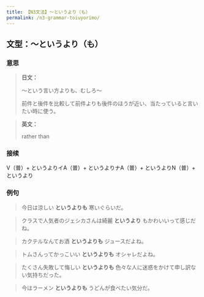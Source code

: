 ```yaml
---
title: 【N3文法】〜というより（も）
permalink: /n3-grammar-toiuyorimo/
---
```


## 文型：〜というより（も）

### 意思

> **日文：**
> 
> 〜という言い方よりも、むしろ〜
> 
> 前件と後件を比較して前件よりも後件のほうが近い、当たっていると言いたい時に使う。


> **英文：**
> 
> rather than


### 接续

V（普）+ というよりイA（普）+ というよりナA（普）+ というよりN（普）+ というより

### 例句

> 今日は涼しい **というよりも** 寒いぐらいだ。

> クラスで人気者のジェシカさんは綺麗 **というより** もかわいいって感じだね。

> カクテルなんてお酒 **というよりも** ジュースだよね。

> トムさんってかっこいい **というよりも** オシャレだよね。

> たくさん失敗して悔しい **というよりも** 色々な人に迷惑をかけて申し訳ない気持ちだった。

> 今はラーメン **というよりも** うどんが食べたい気分だ。

